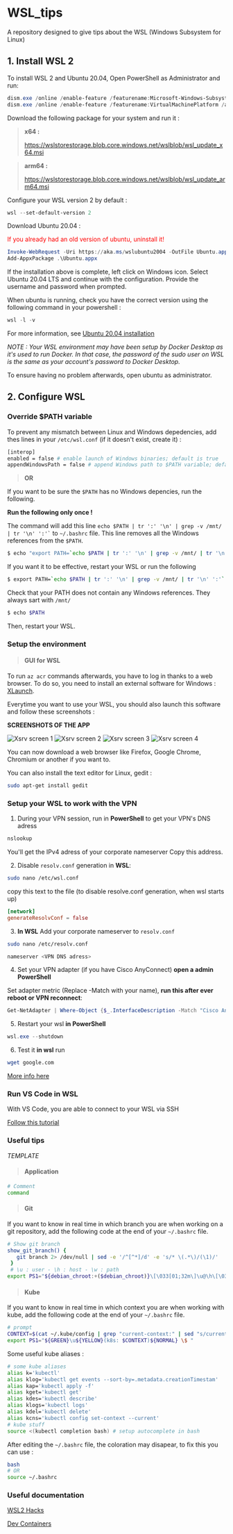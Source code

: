 # WSL_tips
A repository designed to give tips about the WSL (Windows Subsystem for Linux)

## 1. Install WSL 2

To install WSL 2 and Ubuntu 20.04, Open PowerShell as Administrator and run:

``` powershell
dism.exe /online /enable-feature /featurename:Microsoft-Windows-Subsystem-Linux /all /norestart
dism.exe /online /enable-feature /featurename:VirtualMachinePlatform /all /norestart
```
Download the following package for your system and run it : 

> **x64 :**
>
> https://wslstorestorage.blob.core.windows.net/wslblob/wsl_update_x64.msi

> **arm64 :**
>
> https://wslstorestorage.blob.core.windows.net/wslblob/wsl_update_arm64.msi

Configure your WSL version 2 by default :

``` powershell
wsl --set-default-version 2
```

Download Ubuntu 20.04 :

<span style="color:red">If you already had an old version of ubuntu, uninstall it!</span>

``` powershell
Invoke-WebRequest -Uri https://aka.ms/wslubuntu2004 -OutFile Ubuntu.appx -UseBasicParsing
Add-AppxPackage .\Ubuntu.appx
```

If the installation above is complete, left click on Windows icon. Select Ubuntu 20.04 LTS and continue with the configuration. Provide the username and password when prompted.

When ubuntu is running, check you have the correct version using the following command in your powershell :

``` powershell
wsl -l -v
```
For more information, see [Ubuntu 20.04 installation](https://ripon-banik.medium.com/how-to-install-wsl2-offline-b470ab6eaf0e)


*NOTE : Your WSL environment may have been setup by Docker Desktop as it's used to run Docker. In that case, the password of the sudo user on WSL is the same as your account's password to Docker Desktop.*

To ensure having no problem afterwards, open ubuntu as administrator.

## 2. Configure WSL

### Override $PATH variable

To prevent any mismatch between Linux and Windows depedencies, add thes lines in your ```/etc/wsl.conf``` (if it doesn't exist, create it) :

```sh
[interop]
enabled = false # enable launch of Windows binaries; default is true
appendWindowsPath = false # append Windows path to $PATH variable; default is true
```

> **OR**

If you want to be sure the ```$PATH``` has no Windows depencies, run the following.

**Run the following only once !**

The command will add this line ``` echo $PATH | tr ':' '\n' | grep -v /mnt/ | tr '\n' ':'` ``` to ```~/.bashrc``` file. This line removes all the Windows references from the ```$PATH```.
``` bash
$ echo "export PATH=`echo $PATH | tr ':' '\n' | grep -v /mnt/ | tr '\n' ':'`" >> ~/.bashrc
```

If you want it to be effective, restart your WSL or run the following
``` bash
$ export PATH=`echo $PATH | tr ':' '\n' | grep -v /mnt/ | tr '\n' ':'`
```

Check that your PATH does not contain any Windows references. They always sart with ```/mnt/```
``` bash
$ echo $PATH
```

Then, restart your WSL.

### Setup the environment

> #### GUI for WSL

To run ```az acr``` commands afterwards, you have to log in thanks to a web browser. To do so, you need to install an external software for Windows : [XLaunch](https://sourceforge.net/projects/vcxsrv/).

Everytime you want to use your WSL, you should also launch this software and follow these screenshots :

**SCREENSHOTS OF THE APP**

![Xsrv screen 1](./Ressources/Xserver_1.png)
![Xsrv screen 2](./Ressources/Xserver_2.png)
![Xsrv screen 3](./Ressources/Xserver_3.png)
![Xsrv screen 4](./Ressources/Xserver_4.png)

You can now download a web browser like Firefox, Google Chrome, Chromium or another if you want to.

You can also install the text editor for Linux, gedit :
``` bash
sudo apt-get install gedit
```

### Setup your WSL to work with the VPN

1. During your VPN session, run in **PowerShell** to get your VPN's DNS adress
``` powershell
nslookup
```
You'll get the IPv4 adress of your corporate nameserver Copy this address.

2. Disable ```resolv.conf``` generation in **WSL**:
``` sh
sudo nano /etc/wsl.conf
```
copy this text to the file (to disable resolve.conf generation, when wsl starts up)
```conf
[network]   
generateResolvConf = false
```
3. **In WSL** Add your corporate nameserver to ```resolv.conf```
``` sh
sudo nano /etc/resolv.conf
```
``` sh
nameserver <VPN DNS adress>
```
4. Set your VPN adapter (if you have Cisco AnyConnect) **open a admin PowerShell**

Set adapter metric (Replace -Match with your name), **run this after ever reboot or VPN reconnect**:
``` powershell
Get-NetAdapter | Where-Object {$_.InterfaceDescription -Match "Cisco AnyConnect"} | Set-NetIPInterface -InterfaceMetric 6000
```
5. Restart your wsl **in PowerShell**
``` powershell 
wsl.exe --shutdown
```
6. Test it **in wsl** run
```sh
wget google.com
```
[More info here](https://stackoverflow.com/questions/66444822/no-internet-connection-ubuntu-wsl-while-vpn)

### Run VS Code in WSL

With VS Code, you are able to connect to your WSL via SSH

[Follow this tutorial](https://code.visualstudio.com/docs/remote/wsl)

### Useful tips

*TEMPLATE*
> #### Application
``` bash
# Comment
command 
```

> #### Git
If you want to know in real time in which branch you are when working on a git repository, add the following code at the end of your ```~/.bashrc``` file.
```sh
# Show git branch
show_git_branch() {
   git branch 2> /dev/null | sed -e '/^[^*]/d' -e 's/* \(.*\)/(\1)/'
 }
 # \u : user - \h : host - \w : path
export PS1="${debian_chroot:+($debian_chroot)}\[\033[01;32m\]\u@\h\[\033[00m\]:\[\033[01;34m\]\w \[\033[31m\]\$(show_git_branch)\[\033[00m\]$\[\033[00m\] "
```

> #### Kube
If you want to know in real time in which context you are when working with kube, add the following code at the end of your ```~/.bashrc``` file.
```sh
# prompt
CONTEXT=$(cat ~/.kube/config | grep "current-context:" | sed "s/current-context: //")
export PS1="${GREEN}\u${YELLOW}(k8s: $CONTEXT)${NORMAL} \$ "
```
Some useful kube aliases :
```sh
# some kube aliases
alias k='kubectl'
alias klog='kubectl get events --sort-by=.metadata.creationTimestam'
alias kap='kubectl apply -f'
alias kget='kubectl get'
alias kdes='kubectl describe'
alias klogs='kubectl logs'
alias kdel='kubectl delete'
alias kcns='kubectl config set-context --current'
# kube stuff
source <(kubectl completion bash) # setup autocomplete in bash
```

After editing the ```~/.bashrc``` file, the coloration may disapear, to fix this you can use :
```sh
bash
# OR
source ~/.bashrc
```
### Useful documentation

[WSL2 Hacks](https://github.com/shayne/wsl2-hacks)

[Dev Containers](https://code.visualstudio.com/docs/remote/containers)
